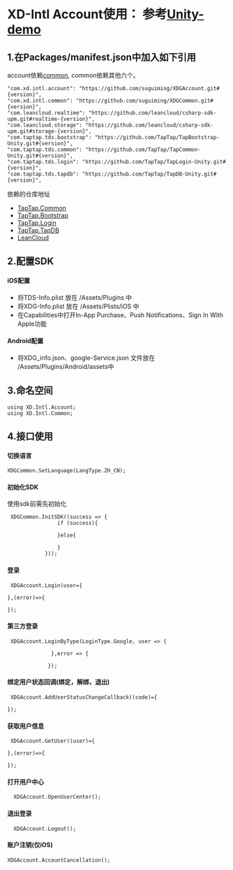 # XD-Intl Account使用： 参考[Unity-demo](https://github.com/suguiming/Unity-demo)

## 1.在Packages/manifest.json中加入如下引用
account依赖[common](https://github.com/suguiming/XDGCommon), common依赖其他六个。
```
"com.xd.intl.account": "https://github.com/suguiming/XDGAccount.git#{version}",
"com.xd.intl.common": "https://github.com/suguiming/XDGCommon.git#{version}",
"com.leancloud.realtime": "https://github.com/leancloud/csharp-sdk-upm.git#realtime-{version}",
"com.leancloud.storage": "https://github.com/leancloud/csharp-sdk-upm.git#storage-{version}",
"com.taptap.tds.bootstrap": "https://github.com/TapTap/TapBootstrap-Unity.git#{version}",
"com.taptap.tds.common": "https://github.com/TapTap/TapCommon-Unity.git#{version}",
"com.taptap.tds.login": "https://github.com/TapTap/TapLogin-Unity.git#{version}",
"com.taptap.tds.tapdb": "https://github.com/TapTap/TapDB-Unity.git#{version}",
```

依赖的仓库地址
* [TapTap.Common](https://github.com/TapTap/TapCommon-Unity.git)
* [TapTap.Bootstrap](https://github.com/TapTap/TapBootstrap-Unity.git)
* [TapTap.Login](https://github.com/TapTap/TapLogin-Unity.git)
* [TapTap.TapDB](https://github.com/TapTap/TapDB-Unity.git)
* [LeanCloud](https://github.com/leancloud/csharp-sdk-upm)


## 2.配置SDK
#### iOS配置
* 将TDS-Info.plist 放在 /Assets/Plugins 中
* 将XDG-Info.plist 放在 /Assets/Plists/iOS 中
* 在Capabilities中打开In-App Purchase、Push Notifications、Sign In With Apple功能

#### Android配置
* 将XDG_info.json、google-Service.json 文件放在 /Assets/Plugins/Android/assets中

## 3.命名空间

```
using XD.Intl.Account;
using XD.Intl.Common;
```

## 4.接口使用
#### 切换语言
```
XDGCommon.SetLanguage(LangType.ZH_CN);
```

#### 初始化SDK
使用sdk前需先初始化
```
 XDGCommon.InitSDK((success => {
                if (success){
              
                }else{
                
                }
            }));
```

#### 登录
```
 XDGAccount.Login(user={
    
},(error)=>{
    
});
```

#### 第三方登录
```
 XDGAccount.LoginByType(LoginType.Google, user => {
              
              },error => {
                
             });
```

#### 绑定用户状态回调(绑定，解绑，退出)
```
 XDGAccount.AddUserStatusChangeCallback((code)={

});
```

#### 获取用户信息
```
 XDGAccount.GetUser((user)={
   
},(error)=>{
    
});
```

#### 打开用户中心
```
  XDGAccount.OpenUserCenter();
```

#### 退出登录
```
  XDGAccount.Logout();
```
#### 账户注销(仅iOS)
```
XDGAccount.AccountCancellation();
```

